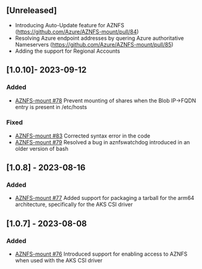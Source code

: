 ## [Unreleased]

- Introducing Auto-Update feature for AZNFS (https://github.com/Azure/AZNFS-mount/pull/84)
- Resolving Azure endpoint addresses by quering Azure authoritative Nameservers (https://github.com/Azure/AZNFS-mount/pull/85)
- Adding the support for Regional Accounts

## [1.0.10]- 2023-09-12
### Added
- [AZNFS-mount #78](https://github.com/Azure/AZNFS-mount/pull/78)
  Prevent mounting of shares when the Blob IP->FQDN entry is present in /etc/hosts

### Fixed
- [AZNFS-mount #83](https://github.com/Azure/AZNFS-mount/pull/83)
  Corrected syntax error in the code
- [AZNFS-mount #79](https://github.com/Azure/AZNFS-mount/pull/79)
  Resolved a bug in aznfswatchdog introduced in an older version of bash

## [1.0.8] - 2023-08-16
### Added
- [AZNFS-mount #77](https://github.com/Azure/AZNFS-mount/pull/77)
  Added support for packaging a tarball for the arm64 architecture, specifically for the AKS CSI driver

## [1.0.7] - 2023-08-08
### Added
- [AZNFS-mount #76](https://github.com/Azure/AZNFS-mount/pull/76)
  Introduced support for enabling access to AZNFS when used with the AKS CSI driver
